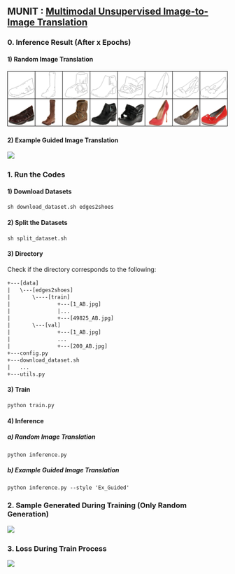 ## MUNIT : [Multimodal Unsupervised Image-to-Image Translation](https://arxiv.org/abs/1804.04732)

### 0. Inference Result (After x Epochs)
#### 1) Random Image Translation
<img src = './results/inference/random/MUNIT_Edges2Shoes_Random_Results_025.png'>

#### 2) Example Guided Image Translation
<img src = './results/inference/ex_guided/MUNIT_Edges2Shoes_Ex_Guided_Results_025.png'>

### 1. Run the Codes
#### 1) Download Datasets
```
sh download_dataset.sh edges2shoes
```
#### 2) Split the Datasets
```
sh split_dataset.sh
```
#### 3) Directory
Check if the directory corresponds to the following:
```
+---[data]
|   \---[edges2shoes]
|       \----[train]
|               +---[1_AB.jpg]
|               |...
|               +---[49825_AB.jpg]
|       \---[val]
|               +---[1_AB.jpg]
|               ...
|               +---[200_AB.jpg]
+---config.py
+---download_dataset.sh
|   ...
+---utils.py
```
#### 3) Train
```
python train.py
```
#### 4) Inference
##### a) Random Image Translation
```
python inference.py
```
##### b) Example Guided Image Translation
```
python inference.py --style 'Ex_Guided'
```

### 2. Sample Generated During Training (Only Random Generation)
<img src = './results/samples/MUNIT_Epoch_010.png'>

### 3. Loss During Train Process
<img src = './results/plots/MUNIT_Losses_Epoch_10.png'>
